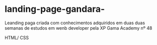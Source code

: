 # landing-page-gandara-

Leanding paga criada com conhecimentos adquiridos em duas duas semanas de estudos em wenb developer pela XP Gama Academy nº 48 

HTML/ CSS

